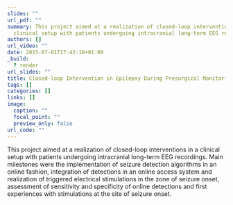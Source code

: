 ```yaml
---
slides: ""
url_pdf: ""
summary: This project aimed at a realization of closed-loop interventions in a
  clinical setup with patients undergoing intracranial long-term EEG recordings.
authors: []
url_video: ""
date: 2015-07-01T17:42:18+01:00
_build:
  ? render
url_slides: ""
title: Closed-loop Intervention in Epilepsy During Presurgical Monitoring
tags: []
categories: []
links: []
image:
  caption: ""
  focal_point: ""
  preview_only: false
url_code: ""
---
```

This project aimed at a realization of closed-loop interventions in a clinical setup with patients undergoing intracranial long-term EEG recordings. Main milestones were the implementation of seizure detection algorithms in an online fashion, integration of detections in an online access system and realization of triggered electrical stimulations in the zone of seizure onset, assessment of sensitivity and specificity of online detections and first experiences with stimulations at the site of seizure onset.